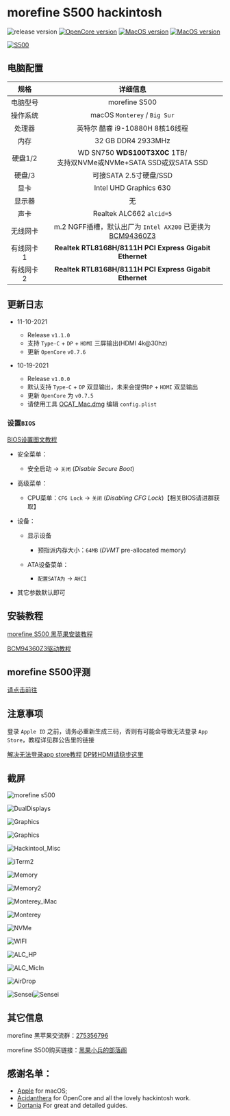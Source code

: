 # morefine S500 hackintosh

![release version](https://img.shields.io/github/v/release/daliansky/morefine-s500-hackintosh?style=for-the-badge) 
[![OpenCore version](https://img.shields.io/badge/OpenCore-0.7.6-informational.svg)](https://github.com/acidanthera/OpenCorePkg) [![MacOS version](https://img.shields.io/badge/Monterey-12.1%2021C52-informational.svg)](https://www.apple.com/macos) [![MacOS version](https://img.shields.io/badge/Bigsur-11.6.1%2020G224-informational.svg)](https://www.apple.com/macos)

[![S500](ScreenShots/S5003.png)](https://hackintosher.taobao.com)

## 电脑配置

|   规格    |                           详细信息                           |
| :-------: | :----------------------------------------------------------: |
| 电脑型号  |                        morefine S500                         |
| 操作系统  |                 macOS `Monterey` / `Big Sur`                 |
|  处理器   |               英特尔 酷睿 i9-10880H 8核16线程                |
|   内存    |                      32 GB DDR4 2933MHz                      |
|  硬盘1/2  | WD SN750 **WDS100T3X0C** 1TB/<br />支持双NVMe或NVMe+SATA SSD或双SATA SSD |
|  硬盘/3   |                    可接SATA 2.5寸硬盘/SSD                    |
|   显卡    |                    Intel UHD Graphics 630                    |
|  显示器   |                              无                              |
|   声卡    |                   Realtek ALC662 `alcid=5`                   |
| 无线网卡  | m.2 NGFF插槽，默认出厂为 `Intel AX200` 已更换为[BCM94360Z3](https://blog.daliansky.net/uploads/WeChatandShop.png) |
| 有线网卡1 |   **Realtek RTL8168H/8111H PCI Express Gigabit Ethernet**    |
| 有线网卡2 |   **Realtek RTL8168H/8111H PCI Express Gigabit Ethernet**    |

## 更新日志

- 11-10-2021
  
  - Release `v1.1.0`
  - 支持 `Type-C` + `DP` + `HDMI` 三屏输出(HDMI 4k@30hz)
  - 更新 `OpenCore` `v0.7.6`
  
- 10-19-2021

  - Release `v1.0.0`
  - 默认支持 `Type-C` + `DP` 双显输出，未来会提供`DP` + `HDMI` 双显输出
  - 更新 `OpenCore` 为 `v0.7.5`
  - 请使用工具  [OCAT_Mac.dmg](https://github.com/ic005k/QtOpenCoreConfig/releases) 编辑 `config.plist` 

  

### 设置`BIOS`

[BIOS设置图文教程](https://github.com/daliansky/morefine-S500-Hackintosh/wiki/BIOS设置)

- 安全菜单：

  - 安全启动 -> `关闭`  (*Disable Secure Boot*)

- 高级菜单：

  - CPU菜单：`CFG Lock` -> `关闭` (*Disabling CFG Lock*)【相关BIOS请进群获取】

- 设备：

  - 显示设备
    - 预指派内存大小：`64MB` (*DVMT* pre-allocated memory)

  - ATA设备菜单：
    - `配置SATA为` -> `AHCI`

- 其它参数默认即可

## 安装教程

[morefine S500 黑苹果安装教程](https://github.com/daliansky/morefine-S500-Hackintosh/wiki/安装教程)

[BCM94360Z3驱动教程](https://github.com/daliansky/morefine-S500-Hackintosh/wiki/BCM94360Z3%E4%B8%89%E5%A4%A9%E7%BA%BF)

## morefine S500评测

[请点击前往](https://www.bilibili.com/video/bv1dL4y1v7yx)

## 注意事项

登录 `Apple ID` 之前，请务必重新生成三码，否则有可能会导致无法登录 `App Store`，教程详见群公告里的链接

[解决无法登录app store教程](https://github.com/daliansky/morefine-S500-Hackintosh/wiki/%E8%A7%A3%E5%86%B3-app-store-%E6%97%A0%E6%B3%95%E7%99%BB%E5%BD%95)
[DP转HDMI请稳步这里](https://github.com/daliansky/morefine-S500-Hackintosh/wiki/%E5%85%B3%E4%BA%8EDP%E8%BD%ACHDMI%E7%9A%84%E8%BE%93%E5%87%BA%E7%BA%BF%E6%9D%90)


## 截屏

![ morefine s500](./ScreenShots/S5002.png)

![DualDisplays](ScreenShots/ThreeDisplays.png)

![Graphics](ScreenShots/ThreeDisplays2.png)

![Graphics](ScreenShots/ThreeDisplays3.png)

![Hackintool_Misc](ScreenShots/Hackintool_Misc.png)

![iTerm2](ScreenShots/iTerm2.png)

![Memory](ScreenShots/Memory.png)

![Memory2](ScreenShots/Memory2.png)

![Monterey_iMac](ScreenShots/Monterey_iMac.png)

![Monterey](ScreenShots/Monterey.png)

![NVMe](ScreenShots/NVMe.png)



![WIFI](ScreenShots/WIFI.png)

![ALC_HP](ScreenShots/HDMI-Audio.png)

![ALC_MicIn](ScreenShots/ALC_MicIn.png)

![AirDrop](ScreenShots/Handoff.png)

![Sensei](ScreenShots/Sensei.png)![Sensei](ScreenShots/Sensei_Graphics.png)


## 其它信息

morefine 黑苹果交流群：[275356796](https://qm.qq.com/cgi-bin/qm/qr?k=H7hFwiVkZq71L7se6rz3hE9QcacqL-dV&jump_from=webapi)

morefine S500购买链接：[黑果小兵的部落阁](https://hackintosher.taobao.com/) 

## 感谢名单：

- [Apple](https://apple.com/) for macOS;
- [Acidanthera](https://github.com/acidanthera) for OpenCore and all the lovely hackintosh work.
- [Dortania](https://dortania.github.io/OpenCore-Install-Guide/config-laptop.plist/icelake.html) For great and detailed guides.

